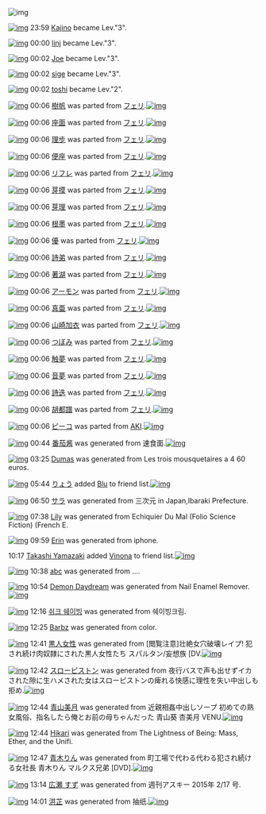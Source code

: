 ![img](http://gdrive-cdn.herokuapp.com/537b65a5bc09f0000721dda7/512px-barcode.png)

[![img](http://www.deviantsart.com/7sha0.jpeg)](http://www.barcodekanojo.com/user/12053/Kajino) 23:59 [Kajino](http://www.barcodekanojo.com/user/12053/Kajino) became Lev."3".

[![img](http://www.deviantsart.com/3bomiab.jpeg)](http://www.barcodekanojo.com/user/288055/linj) 00:00 [linj](http://www.barcodekanojo.com/user/288055/linj) became Lev."3".

[![img](http://www.deviantsart.com/27ai1g4.jpeg)](http://www.barcodekanojo.com/user/1563/Joe) 00:02 [Joe](http://www.barcodekanojo.com/user/1563/Joe) became Lev."3".

[![img](http://www.deviantsart.com/2ns4csp.jpeg)](http://www.barcodekanojo.com/user/241164/sige) 00:02 [sige](http://www.barcodekanojo.com/user/241164/sige) became Lev."3".

[![img](http://www.deviantsart.com/2p6vsrh.jpeg)](http://www.barcodekanojo.com/user/295791/toshi) 00:02 [toshi](http://www.barcodekanojo.com/user/295791/toshi) became Lev."2".

[![img](http://www.deviantsart.com/3sdbuau.png)](http://www.barcodekanojo.com/kanojo/574173/%E6%A8%B9%E5%B8%86) 00:06 [樹帆](http://www.barcodekanojo.com/kanojo/574173/%E6%A8%B9%E5%B8%86) was parted from [フェリ](http://www.barcodekanojo.com/kanojo/574173/%E6%A8%B9%E5%B8%86).[![img](http://www.deviantsart.com/2ekpk5a.jpeg)](http://www.barcodekanojo.com/user/12204/%E3%83%95%E3%82%A7%E3%83%AA) 

[![img](http://www.deviantsart.com/25fb8o8.png)](http://www.barcodekanojo.com/kanojo/2323693/%E5%BA%A7%E9%9D%A2) 00:06 [座面](http://www.barcodekanojo.com/kanojo/2323693/%E5%BA%A7%E9%9D%A2) was parted from [フェリ](http://www.barcodekanojo.com/kanojo/2323693/%E5%BA%A7%E9%9D%A2).[![img](http://www.deviantsart.com/2ekpk5a.jpeg)](http://www.barcodekanojo.com/user/12204/%E3%83%95%E3%82%A7%E3%83%AA) 

[![img](http://www.deviantsart.com/3mp3t03.png)](http://www.barcodekanojo.com/kanojo/2330275/%E7%90%86%E6%AD%A5) 00:06 [理步](http://www.barcodekanojo.com/kanojo/2330275/%E7%90%86%E6%AD%A5) was parted from [フェリ](http://www.barcodekanojo.com/kanojo/2330275/%E7%90%86%E6%AD%A5).[![img](http://www.deviantsart.com/2ekpk5a.jpeg)](http://www.barcodekanojo.com/user/12204/%E3%83%95%E3%82%A7%E3%83%AA) 

[![img](http://www.deviantsart.com/3k54qrq.png)](http://www.barcodekanojo.com/kanojo/2341149/%E4%BE%BF%E5%BA%A7) 00:06 [便座](http://www.barcodekanojo.com/kanojo/2341149/%E4%BE%BF%E5%BA%A7) was parted from [フェリ](http://www.barcodekanojo.com/kanojo/2341149/%E4%BE%BF%E5%BA%A7).[![img](http://www.deviantsart.com/2ekpk5a.jpeg)](http://www.barcodekanojo.com/user/12204/%E3%83%95%E3%82%A7%E3%83%AA) 

[![img](http://www.deviantsart.com/2ecp4ul.png)](http://www.barcodekanojo.com/kanojo/87354/%E3%83%AA%E3%83%95%E3%83%AC) 00:06 [リフレ](http://www.barcodekanojo.com/kanojo/87354/%E3%83%AA%E3%83%95%E3%83%AC) was parted from [フェリ](http://www.barcodekanojo.com/kanojo/87354/%E3%83%AA%E3%83%95%E3%83%AC).[![img](http://www.deviantsart.com/2ekpk5a.jpeg)](http://www.barcodekanojo.com/user/12204/%E3%83%95%E3%82%A7%E3%83%AA) 

[![img](http://www.deviantsart.com/a7tpdi.png)](http://www.barcodekanojo.com/kanojo/2804350/%E8%8A%BD%E6%91%B8) 00:06 [芽摸](http://www.barcodekanojo.com/kanojo/2804350/%E8%8A%BD%E6%91%B8) was parted from [フェリ](http://www.barcodekanojo.com/kanojo/2804350/%E8%8A%BD%E6%91%B8).[![img](http://www.deviantsart.com/2ekpk5a.jpeg)](http://www.barcodekanojo.com/user/12204/%E3%83%95%E3%82%A7%E3%83%AA) 

[![img](http://www.deviantsart.com/1o05ioh.png)](http://www.barcodekanojo.com/kanojo/2805369/%E8%8A%BD%E7%90%86) 00:06 [芽理](http://www.barcodekanojo.com/kanojo/2805369/%E8%8A%BD%E7%90%86) was parted from [フェリ](http://www.barcodekanojo.com/kanojo/2805369/%E8%8A%BD%E7%90%86).[![img](http://www.deviantsart.com/2ekpk5a.jpeg)](http://www.barcodekanojo.com/user/12204/%E3%83%95%E3%82%A7%E3%83%AA) 

[![img](http://www.deviantsart.com/1uc6pti.png)](http://www.barcodekanojo.com/kanojo/2804170/%E6%A0%B9%E5%A2%A8) 00:06 [根墨](http://www.barcodekanojo.com/kanojo/2804170/%E6%A0%B9%E5%A2%A8) was parted from [フェリ](http://www.barcodekanojo.com/kanojo/2804170/%E6%A0%B9%E5%A2%A8).[![img](http://www.deviantsart.com/2ekpk5a.jpeg)](http://www.barcodekanojo.com/user/12204/%E3%83%95%E3%82%A7%E3%83%AA) 

[![img](http://www.deviantsart.com/3gjfg7p.png)](http://www.barcodekanojo.com/kanojo/2809882/%E5%84%AA) 00:06 [優](http://www.barcodekanojo.com/kanojo/2809882/%E5%84%AA) was parted from [フェリ](http://www.barcodekanojo.com/kanojo/2809882/%E5%84%AA).[![img](http://www.deviantsart.com/2ekpk5a.jpeg)](http://www.barcodekanojo.com/user/12204/%E3%83%95%E3%82%A7%E3%83%AA) 

[![img](http://www.deviantsart.com/2hfabd8.png)](http://www.barcodekanojo.com/kanojo/2804345/%E8%A9%A9%E5%BC%9F) 00:06 [詩弟](http://www.barcodekanojo.com/kanojo/2804345/%E8%A9%A9%E5%BC%9F) was parted from [フェリ](http://www.barcodekanojo.com/kanojo/2804345/%E8%A9%A9%E5%BC%9F).[![img](http://www.deviantsart.com/2ekpk5a.jpeg)](http://www.barcodekanojo.com/user/12204/%E3%83%95%E3%82%A7%E3%83%AA) 

[![img](http://www.deviantsart.com/3bmiv5d.png)](http://www.barcodekanojo.com/kanojo/2805364/%E8%91%97%E6%B9%96) 00:06 [著湖](http://www.barcodekanojo.com/kanojo/2805364/%E8%91%97%E6%B9%96) was parted from [フェリ](http://www.barcodekanojo.com/kanojo/2805364/%E8%91%97%E6%B9%96).[![img](http://www.deviantsart.com/2ekpk5a.jpeg)](http://www.barcodekanojo.com/user/12204/%E3%83%95%E3%82%A7%E3%83%AA) 

[![img](http://www.deviantsart.com/dv7dpl.png)](http://www.barcodekanojo.com/kanojo/654972/%E3%82%A2%E3%83%BC%E3%83%A2%E3%83%B3) 00:06 [アーモン](http://www.barcodekanojo.com/kanojo/654972/%E3%82%A2%E3%83%BC%E3%83%A2%E3%83%B3) was parted from [フェリ](http://www.barcodekanojo.com/kanojo/654972/%E3%82%A2%E3%83%BC%E3%83%A2%E3%83%B3).[![img](http://www.deviantsart.com/2ekpk5a.jpeg)](http://www.barcodekanojo.com/user/12204/%E3%83%95%E3%82%A7%E3%83%AA) 

[![img](http://www.deviantsart.com/39dosob.png)](http://www.barcodekanojo.com/kanojo/85133/%E7%9C%9F%E4%BA%9C) 00:06 [真亜](http://www.barcodekanojo.com/kanojo/85133/%E7%9C%9F%E4%BA%9C) was parted from [フェリ](http://www.barcodekanojo.com/kanojo/85133/%E7%9C%9F%E4%BA%9C).[![img](http://www.deviantsart.com/2ekpk5a.jpeg)](http://www.barcodekanojo.com/user/12204/%E3%83%95%E3%82%A7%E3%83%AA) 

[![img](http://www.deviantsart.com/24lee10.png)](http://www.barcodekanojo.com/kanojo/2338733/%E5%B1%B1%E5%B4%8E%E5%8A%A0%E8%A1%A3) 00:06 [山崎加衣](http://www.barcodekanojo.com/kanojo/2338733/%E5%B1%B1%E5%B4%8E%E5%8A%A0%E8%A1%A3) was parted from [フェリ](http://www.barcodekanojo.com/kanojo/2338733/%E5%B1%B1%E5%B4%8E%E5%8A%A0%E8%A1%A3).[![img](http://www.deviantsart.com/2ekpk5a.jpeg)](http://www.barcodekanojo.com/user/12204/%E3%83%95%E3%82%A7%E3%83%AA) 

[![img](http://www.deviantsart.com/26nppdk.png)](http://www.barcodekanojo.com/kanojo/2323682/%E3%81%A4%E3%81%BC%E3%81%BF) 00:06 [つぼみ](http://www.barcodekanojo.com/kanojo/2323682/%E3%81%A4%E3%81%BC%E3%81%BF) was parted from [フェリ](http://www.barcodekanojo.com/kanojo/2323682/%E3%81%A4%E3%81%BC%E3%81%BF).[![img](http://www.deviantsart.com/2ekpk5a.jpeg)](http://www.barcodekanojo.com/user/12204/%E3%83%95%E3%82%A7%E3%83%AA) 

[![img](http://www.deviantsart.com/1m37go.png)](http://www.barcodekanojo.com/kanojo/2343426/%E8%A7%A6%E5%A4%A2) 00:06 [触夢](http://www.barcodekanojo.com/kanojo/2343426/%E8%A7%A6%E5%A4%A2) was parted from [フェリ](http://www.barcodekanojo.com/kanojo/2343426/%E8%A7%A6%E5%A4%A2).[![img](http://www.deviantsart.com/2ekpk5a.jpeg)](http://www.barcodekanojo.com/user/12204/%E3%83%95%E3%82%A7%E3%83%AA) 

[![img](http://www.deviantsart.com/1fbt46q.png)](http://www.barcodekanojo.com/kanojo/581676/%E9%9F%B3%E5%A4%A2) 00:06 [音夢](http://www.barcodekanojo.com/kanojo/581676/%E9%9F%B3%E5%A4%A2) was parted from [フェリ](http://www.barcodekanojo.com/kanojo/581676/%E9%9F%B3%E5%A4%A2).[![img](http://www.deviantsart.com/2ekpk5a.jpeg)](http://www.barcodekanojo.com/user/12204/%E3%83%95%E3%82%A7%E3%83%AA) 

[![img](http://www.deviantsart.com/2ffj853.png)](http://www.barcodekanojo.com/kanojo/572267/%E8%A9%A9%E8%BF%AD) 00:06 [詩迭](http://www.barcodekanojo.com/kanojo/572267/%E8%A9%A9%E8%BF%AD) was parted from [フェリ](http://www.barcodekanojo.com/kanojo/572267/%E8%A9%A9%E8%BF%AD).[![img](http://www.deviantsart.com/2ekpk5a.jpeg)](http://www.barcodekanojo.com/user/12204/%E3%83%95%E3%82%A7%E3%83%AA) 

[![img](http://www.deviantsart.com/vpgsfl.png)](http://www.barcodekanojo.com/kanojo/77144/%E8%83%A1%E9%83%BD%E8%AD%9C) 00:06 [胡都譜](http://www.barcodekanojo.com/kanojo/77144/%E8%83%A1%E9%83%BD%E8%AD%9C) was parted from [フェリ](http://www.barcodekanojo.com/kanojo/77144/%E8%83%A1%E9%83%BD%E8%AD%9C).[![img](http://www.deviantsart.com/2ekpk5a.jpeg)](http://www.barcodekanojo.com/user/12204/%E3%83%95%E3%82%A7%E3%83%AA) 

[![img](http://www.deviantsart.com/297qq8c.png)](http://www.barcodekanojo.com/kanojo/2512233/%E3%83%94%E3%83%BC%E3%82%B3) 00:06 [ピーコ](http://www.barcodekanojo.com/kanojo/2512233/%E3%83%94%E3%83%BC%E3%82%B3) was parted from [AKI](http://www.barcodekanojo.com/kanojo/2512233/%E3%83%94%E3%83%BC%E3%82%B3).[![img](http://www.deviantsart.com/1kc30mi.jpeg)](http://www.barcodekanojo.com/user/29842/AKI) 

[![img](http://www.deviantsart.com/3jf8jb.png)](http://www.barcodekanojo.com/kanojo/3192363/%E7%95%AA%E8%8C%84%E9%85%B1) 00:44 [番茄酱](http://www.barcodekanojo.com/kanojo/3192363/%E7%95%AA%E8%8C%84%E9%85%B1) was generated from 速食面.[![img](http://www.deviantsart.com/1ack6b2.jpeg)](http://www.barcodekanojo.com/product_images/barcode/6017660/1422978249/%E9%80%9F%E9%A3%9F%E9%9D%A2.jpg) 

[![img](http://www.deviantsart.com/2b56crq.png)](http://www.barcodekanojo.com/kanojo/3192364/Dumas) 03:25 [Dumas](http://www.barcodekanojo.com/kanojo/3192364/Dumas) was generated from Les trois mousquetaires a 4 60 euros.

[![img](http://www.deviantsart.com/3uepgng.jpeg)](http://www.barcodekanojo.com/user/440386/%E3%82%8A%E3%82%87%E3%81%86) 05:44 [りょう](http://www.barcodekanojo.com/user/440386/%E3%82%8A%E3%82%87%E3%81%86) added [Blu](http://www.barcodekanojo.com/kanojo/2635420/Blu) to friend list.[![img](http://www.deviantsart.com/2llo223.png)](http://www.barcodekanojo.com/kanojo/2635420/Blu) 

[![img](http://www.deviantsart.com/2he718l.png)](http://www.barcodekanojo.com/kanojo/3192365/%E3%82%B5%E3%83%A9) 06:50 [サラ](http://www.barcodekanojo.com/kanojo/3192365/%E3%82%B5%E3%83%A9) was generated from 三次元 in Japan,Ibaraki Prefecture.

[![img](http://www.deviantsart.com/2a1dksh.png)](http://www.barcodekanojo.com/kanojo/3192366/Lily) 07:38 [Lily](http://www.barcodekanojo.com/kanojo/3192366/Lily) was generated from Echiquier Du Mal (Folio Science Fiction) (French E.

[![img](http://www.deviantsart.com/3bh4ts7.png)](http://www.barcodekanojo.com/kanojo/3192367/Erin) 09:59 [Erin](http://www.barcodekanojo.com/kanojo/3192367/Erin) was generated from iphone.

10:17 [Takashi Yamazaki](http://www.barcodekanojo.com/user/497490/Takashi%20Yamazaki) added [Vinona](http://www.barcodekanojo.com/kanojo/2896379/Vinona) to friend list.[![img](http://www.deviantsart.com/q8j8vo.png)](http://www.barcodekanojo.com/kanojo/2896379/Vinona) 

[![img](http://www.deviantsart.com/2j4hqsh.png)](http://www.barcodekanojo.com/kanojo/3192368/abc) 10:38 [abc](http://www.barcodekanojo.com/kanojo/3192368/abc) was generated from ....

[![img](http://www.deviantsart.com/24ugd6d.png)](http://www.barcodekanojo.com/kanojo/3192369/Demon%20Daydream) 10:54 [Demon Daydream](http://www.barcodekanojo.com/kanojo/3192369/Demon%20Daydream) was generated from Nail Enamel Remover.[![img](http://www.deviantsart.com/2in1os1.jpeg)](http://www.barcodekanojo.com/product_images/barcode/6017668/1423014817/Nail%20Enamel%20Remover.jpg) 

[![img](http://www.deviantsart.com/crcbfp.png)](http://www.barcodekanojo.com/kanojo/3192370/%EC%89%AC%ED%81%AC%20%EC%89%90%EC%9D%B4%EB%B9%99) 12:16 [쉬크 쉐이빙](http://www.barcodekanojo.com/kanojo/3192370/%EC%89%AC%ED%81%AC%20%EC%89%90%EC%9D%B4%EB%B9%99) was generated from 쉐이빙크림.

[![img](http://www.deviantsart.com/2khoesm.png)](http://www.barcodekanojo.com/kanojo/3192371/Barbz) 12:25 [Barbz](http://www.barcodekanojo.com/kanojo/3192371/Barbz) was generated from color.

[![img](http://www.deviantsart.com/3apv5ap.png)](http://www.barcodekanojo.com/kanojo/3192372/%E9%BB%92%E4%BA%BA%E5%A5%B3%E6%80%A7) 12:41 [黒人女性](http://www.barcodekanojo.com/kanojo/3192372/%E9%BB%92%E4%BA%BA%E5%A5%B3%E6%80%A7) was generated from [閲覧注意]壮絶女穴破壊レイプ!  犯され続け肉奴隷にされた黒人女性たち スパルタン/妄想族 [DV.[![img](http://www.deviantsart.com/2miqsaq.jpeg)](http://www.barcodekanojo.com/product_images/barcode/6017671/1423021223/50x50x,P5B,PE9,P96,PB2,PE8,PA6,PA7,PE6,PB3,PA8,PE6,P84,P8F,P5D,PE5,PA3,PAE,PE7,PB5,PB6,PE5,PA5,PB3,PE7,PA9,PB4,PE7,PA0,PB4,PE5,PA3,P8A,PE3,P83,PAC,PE3,P82,PA4,PE3,P83,P97,P21,P20,P20,PE7,P8A,PAF,PE3,P81,P95,PE3,P82,P8C,PE7,PB6,P9A,PE3,P81,P91,PE8,P82,P89,PE5,PA5,PB4,PE9,P9A,PB7,PE3,P81,PAB,PE3,P81,P95,PE3,P82,P8C,PE3,P81,P9F,PE9,PBB,P92,PE4,PBA,PBA,PE5,PA5,PB3,PE6,P80,PA7,PE3,P81,P9F,PE3,P81,PA1,P20,PE3,P82,PB9,PE3,P83,P91,PE3,P83,PAB,PE3,P82,PBF,PE3,P83,PB3,P2F,PE5,PA6,P84,PE6,P83,PB3,PE6,P97,P8F,P20,P5BDV.jpg,qw=88,ah=88.pagespeed.ic.ipfuMPQHKK.jpg) 

[![img](http://www.deviantsart.com/369rcnt.png)](http://www.barcodekanojo.com/kanojo/3192373/%E3%82%B9%E3%83%AD%E3%83%BC%E3%83%94%E3%82%B9%E3%83%88%E3%83%B3) 12:42 [スローピストン](http://www.barcodekanojo.com/kanojo/3192373/%E3%82%B9%E3%83%AD%E3%83%BC%E3%83%94%E3%82%B9%E3%83%88%E3%83%B3) was generated from 夜行バスで声も出せずイカされた隙に生ハメされた女はスローピストンの痺れる快感に理性を失い中出しも拒め.[![img](http://www.deviantsart.com/2mp4g6s.jpeg)](http://www.barcodekanojo.com/product_images/barcode/6017672/1423021324/50x50x,PE5,PA4,P9C,PE8,PA1,P8C,PE3,P83,P90,PE3,P82,PB9,PE3,P81,PA7,PE5,PA3,PB0,PE3,P82,P82,PE5,P87,PBA,PE3,P81,P9B,PE3,P81,P9A,PE3,P82,PA4,PE3,P82,PAB,PE3,P81,P95,PE3,P82,P8C,PE3,P81,P9F,PE9,P9A,P99,PE3,P81,PAB,PE7,P94,P9F,PE3,P83,P8F,PE3,P83,PA1,PE3,P81,P95,PE3,P82,P8C,PE3,P81,P9F,PE5,PA5,PB3,PE3,P81,PAF,PE3,P82,PB9,PE3,P83,PAD,PE3,P83,PBC,PE3,P83,P94,PE3,P82,PB9,PE3,P83,P88,PE3,P83,PB3,PE3,P81,PAE,PE7,P97,PBA,PE3,P82,P8C,PE3,P82,P8B,PE5,PBF,PAB,PE6,P84,P9F,PE3,P81,PAB,PE7,P90,P86,PE6,P80,PA7,PE3,P82,P92,PE5,PA4,PB1,PE3,P81,P84,PE4,PB8,PAD,PE5,P87,PBA,PE3,P81,P97,PE3,P82,P82,PE6,P8B,P92,PE3,P82,P81.jpg,qw=88,ah=88.pagespeed.ic.JOiRo3azLM.jpg) 

[![img](http://www.deviantsart.com/3f3ul45.png)](http://www.barcodekanojo.com/kanojo/3192374/%E9%9D%92%E5%B1%B1%E7%BE%8E%E6%9C%88) 12:44 [青山美月](http://www.barcodekanojo.com/kanojo/3192374/%E9%9D%92%E5%B1%B1%E7%BE%8E%E6%9C%88) was generated from 近親相姦中出しソープ 初めての熟女風俗、指名したら俺とお前の母ちゃんだった 青山葵 杏美月 VENU.[![img](http://www.deviantsart.com/3cv00dv.jpeg)](http://www.barcodekanojo.com/product_images/barcode/6017673/1423021432/50x50x,PE8,PBF,P91,PE8,PA6,PAA,PE7,P9B,PB8,PE5,PA7,PA6,PE4,PB8,PAD,PE5,P87,PBA,PE3,P81,P97,PE3,P82,PBD,PE3,P83,PBC,PE3,P83,P97,P20,PE5,P88,P9D,PE3,P82,P81,PE3,P81,PA6,PE3,P81,PAE,PE7,P86,P9F,PE5,PA5,PB3,PE9,PA2,PA8,PE4,PBF,P97,PE3,P80,P81,PE6,P8C,P87,PE5,P90,P8D,PE3,P81,P97,PE3,P81,P9F,PE3,P82,P89,PE4,PBF,PBA,PE3,P81,PA8,PE3,P81,P8A,PE5,P89,P8D,PE3,P81,PAE,PE6,PAF,P8D,PE3,P81,PA1,PE3,P82,P83,PE3,P82,P93,PE3,P81,PA0,PE3,P81,PA3,PE3,P81,P9F,P20,PE9,P9D,P92,PE5,PB1,PB1,PE8,P91,PB5,P20,PE6,P9D,P8F,PE7,PBE,P8E,PE6,P9C,P88,P20VENU.jpg,qw=88,ah=88.pagespeed.ic.5Xkv5V7SFF.jpg) 

[![img](http://www.deviantsart.com/3ptaq64.png)](http://www.barcodekanojo.com/kanojo/3192375/Hikari) 12:44 [Hikari](http://www.barcodekanojo.com/kanojo/3192375/Hikari) was generated from The Lightness of Being: Mass, Ether, and the Unifi.

[![img](http://www.deviantsart.com/2n271j5.png)](http://www.barcodekanojo.com/kanojo/3192376/%E9%9D%92%E6%9C%A8%E3%82%8A%E3%82%93) 12:47 [青木りん](http://www.barcodekanojo.com/kanojo/3192376/%E9%9D%92%E6%9C%A8%E3%82%8A%E3%82%93) was generated from 町工場で代わる代わる犯され続ける女社長 青木りん マルクス兄弟 [DVD].[![img](http://www.deviantsart.com/3ambedu.jpeg)](http://www.barcodekanojo.com/product_images/barcode/6017675/1423021573/50x50x,PE7,P94,PBA,PE5,PB7,PA5,PE5,PA0,PB4,PE3,P81,PA7,PE4,PBB,PA3,PE3,P82,P8F,PE3,P82,P8B,PE4,PBB,PA3,PE3,P82,P8F,PE3,P82,P8B,PE7,P8A,PAF,PE3,P81,P95,PE3,P82,P8C,PE7,PB6,P9A,PE3,P81,P91,PE3,P82,P8B,PE5,PA5,PB3,PE7,PA4,PBE,PE9,P95,PB7,P20,PE9,P9D,P92,PE6,P9C,PA8,PE3,P82,P8A,PE3,P82,P93,P20,PE3,P83,P9E,PE3,P83,PAB,PE3,P82,PAF,PE3,P82,PB9,PE5,P85,P84,PE5,PBC,P9F,P20,P5BDVD,P5D.jpg,qw=88,ah=88.pagespeed.ic.VnCi6Jy9de.jpg) 

[![img](http://www.deviantsart.com/2s32f02.png)](http://www.barcodekanojo.com/kanojo/3192377/%E5%BA%83%E7%80%AC%20%E3%81%99%E3%81%9A) 13:14 [広瀬 すず](http://www.barcodekanojo.com/kanojo/3192377/%E5%BA%83%E7%80%AC%20%E3%81%99%E3%81%9A) was generated from 週刊アスキー 2015年 2/17 号.

[![img](http://www.deviantsart.com/8hhda2.png)](http://www.barcodekanojo.com/kanojo/3192378/%E6%B4%AA%E8%8A%B7) 14:01 [洪芷](http://www.barcodekanojo.com/kanojo/3192378/%E6%B4%AA%E8%8A%B7) was generated from 抽纸.[![img](http://www.deviantsart.com/1e7kh9e.jpeg)](http://www.barcodekanojo.com/product_images/barcode/6017677/1423026061/%E6%8A%BD%E7%BA%B8.jpg) 

